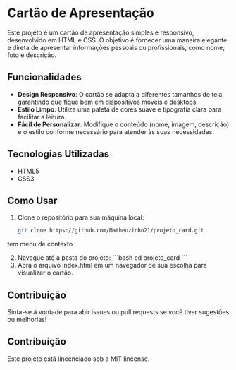 # Cartão de Apresentação
 
Este projeto é um cartão de apresentação simples e responsivo, desenvolvido em HTML e CSS. O objetivo é fornecer uma maneira elegante e direta de apresentar informações pessoais ou profissionais, como nome, foto e descrição.
 
## Funcionalidades
 
- **Design Responsivo**: O cartão se adapta a diferentes tamanhos de tela, garantindo que fique bem em dispositivos móveis e desktops.
- **Estilo Limpo**: Utiliza uma paleta de cores suave e tipografia clara para facilitar a leitura.
- **Fácil de Personalizar**: Modifique o conteúdo (nome, imagem, descrição) e o estilo conforme necessário para atender às suas necessidades.
 
## Tecnologias Utilizadas
 
- HTML5
- CSS3
 
## Como Usar
 
1. Clone o repositório para sua máquina local:
   ```bash
   git clone https://github.com/Matheuzinho21/projeto_card.git
tem menu de contexto

2. Navegue até a pasta do projeto:
´´´bash
cd projeto_card
´´´
3. Abra o arquivo index.html em um navegador de sua escolha para visualizar o cartão.

## Contribuição
Sinta-se á vontade para abir issues ou pull requests se você tiver sugestões ou melhorias!

## Contribuição
Este projeto está lincenciado sob a MIT lincense.